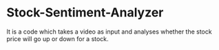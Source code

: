 # Stock-Sentiment-Analyzer
It is a code which takes a video as input and analyses whether the stock price will go up or down for a stock.
